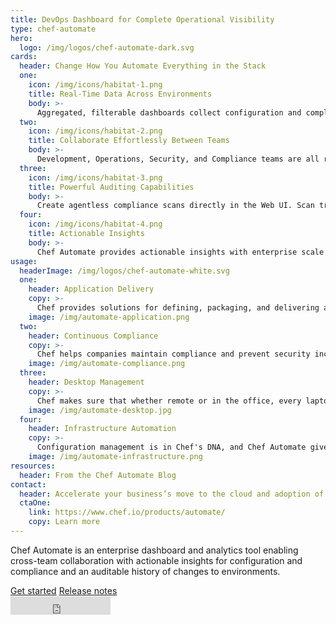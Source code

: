 ```yaml
---
title: DevOps Dashboard for Complete Operational Visibility 
type: chef-automate
hero: 
  logo: /img/logos/chef-automate-dark.svg
cards:
  header: Change How You Automate Everything in the Stack
  one:
    icon: /img/icons/habitat-1.png
    title: Real-Time Data Across Environments
    body: >-
      Aggregated, filterable dashboards collect configuration and compliance details for every datacenter, cloud provider, and environment you manage.  
  two:
    icon: /img/icons/habitat-2.png
    title: Collaborate Effortlessly Between Teams
    body: >-
      Development, Operations, Security, and Compliance teams are all responsible for delivering software safely and efficiently, so they should share a consistent view of how environments are built and validated.
  three:
    icon: /img/icons/habitat-3.png
    title: Powerful Auditing Capabilities
    body: >-
      Create agentless compliance scans directly in the Web UI. Scan traditional servers, VMs, and cloud environments all in one place.
  four:
    icon: /img/icons/habitat-4.png
    title: Actionable Insights
    body: >-
      Chef Automate provides actionable insights with enterprise scale and performance across multiple data centers and cloud providers.
usage:
  headerImage: /img/logos/chef-automate-white.svg
  one: 
    header: Application Delivery
    copy: >-
      Chef provides solutions for defining, packaging, and delivering applications with a unified automation framework. Chef Automate provides a window into the status and health of every application in your organization.
    image: /img/automate-application.png
  two:
    header: Continuous Compliance
    copy: >-
      Chef helps companies maintain compliance and prevent security incidents across heterogeneous estates. Chef Automate makes sure consistent audit insights are available across teams and projects.
    image: /img/automate-compliance.png
  three:
    header: Desktop Management
    copy: >-
      Chef makes sure that whether remote or in the office, every laptop and desktop you manage is consistently configured and continuously updated. Chef Automate makes sure you know the status of your entire fleet.
    image: /img/automate-desktop.jpg
  four:
    header: Infrastructure Automation
    copy: >-
      Configuration management is in Chef's DNA, and Chef Automate gives you access to policy details, historical data, and system profiling information across on-prem and cloud compute environments.
    image: /img/automate-infrastructure.png
resources:
  header: From the Chef Automate Blog
contact:
  header: Accelerate your business’s move to the cloud and adoption of container technology.
  ctaOne: 
    link: https://www.chef.io/products/automate/
    copy: Learn more
---
```

<p>Chef Automate is an enterprise dashboard and analytics tool enabling cross-team collaboration with actionable insights for configuration and compliance and an auditable history of changes to environments.</p>

<div class="center-xs">
<a class="btn btn-primary" href="https://automate.chef.io/docs/quickstart/" target="_blank" rel="noopener noreferrer">Get started</a>
<a class="btn btn-secondary" href="https://automate.chef.io/release-notes/" target="_blank" rel="noopener noreferrer">Release notes</a>
</div>
<div class="center-xs">
<iframe title="Github" id="github-star" class="center-xs" src="https://ghbtns.com/github-btn.html?user=chef&repo=automate&type=star&count=true&size=large" frameborder="0" scrolling="0" width="160px" height="30px"></iframe>
</div>
